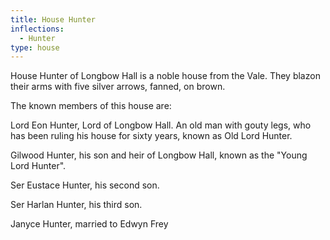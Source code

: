 ```yaml
---
title: House Hunter
inflections:
  - Hunter
type: house
---
```


House Hunter of Longbow Hall is a noble house from the Vale. They blazon their arms with five silver arrows, fanned, on brown.

The known members of this house are:

Lord Eon Hunter, Lord of Longbow Hall. An old man with gouty legs, who has been ruling his house for sixty years, known as Old Lord Hunter.

Gilwood Hunter, his son and heir of Longbow Hall, known as the "Young Lord Hunter".

Ser Eustace Hunter, his second son.

Ser Harlan Hunter, his third son.

Janyce Hunter, married to Edwyn Frey


